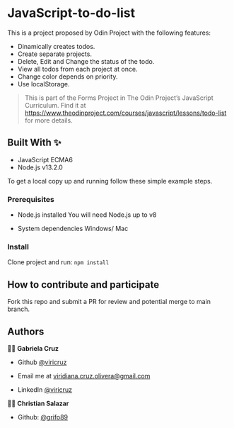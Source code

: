 # JavaScript-to-do-list
This is a project proposed by Odin Project with the following features:
- Dinamically creates todos.
- Create separate projects.
- Delete, Edit and Change the status of the todo.
- View all todos from each project at once.
- Change color depends on priority.
- Use localStorage.

> This is part of the Forms Project in The Odin Project’s JavaScript Curriculum. Find it at https://www.theodinproject.com/courses/javascript/lessons/todo-list for more details.


## Built With ✨

- JavaScript ECMA6
- Node.js v13.2.0

To get a local copy up and running follow these simple example steps.

### Prerequisites
* Node.js installed
You will need Node.js up to v8

* System dependencies
Windows/ Mac


### Install
Clone project and run:
`npm install`


## How to contribute and participate
Fork this repo and submit a PR for review and potential merge to main branch.



## Authors

👨‍💻 **Gabriela Cruz**

- Github [@viricruz](https://github.com/ViriCruz/)

- Email me at viridiana.cruz.olivera@gmail.com

- LinkedIn [@viricruz](https://www.linkedin.com/in/viricruz/)

👨‍💻 **Christian Salazar**

- Github: [@grifo89](https://github.com/grifo89)
